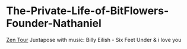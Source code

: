 # The-Private-Life-of-BitFlowers-Founder-Nathaniel
[Zen Tour](https://www.youtube.com/watch?v=OUQcflwy55U) Juxtapose with music: Billy Eilish - Six Feet Under &amp; i love you
